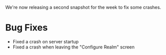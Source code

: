 We're now releasing a second snapshot for the week to fix some crashes.

# Bug Fixes

-   Fixed a crash on server startup
-   Fixed a crash when leaving the "Configure Realm" screen